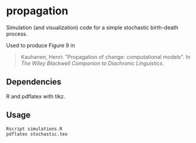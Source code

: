 # propagation

Simulation (and visualization) code for a simple stochastic birth-death process.

Used to produce Figure 9 in 

> Kauhanen, Henri: "Propagation of change: computational models". In *The Wiley Blackwell Companion to Diachronic Linguistics*.


## Dependencies

R and pdflatex with tikz.


## Usage

```
Rscript simulations.R
pdflatex stochastic.tex
```

